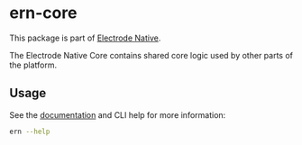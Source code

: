 # ern-core

This package is part of [Electrode Native][1].

The Electrode Native Core contains shared core logic used by other parts of the
platform.

## Usage

See the [documentation][2] and CLI help for more information:

```sh
ern --help
```

[1]: https://native.electrode.io/
[2]: https://native.electrode.io/cli-commands
